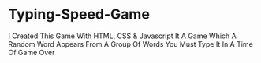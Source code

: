 # Typing-Speed-Game
I Created This Game With HTML, CSS &amp; Javascript It A Game Which A Random Word Appears From A Group Of Words You Must Type It In A Time Of Game Over
